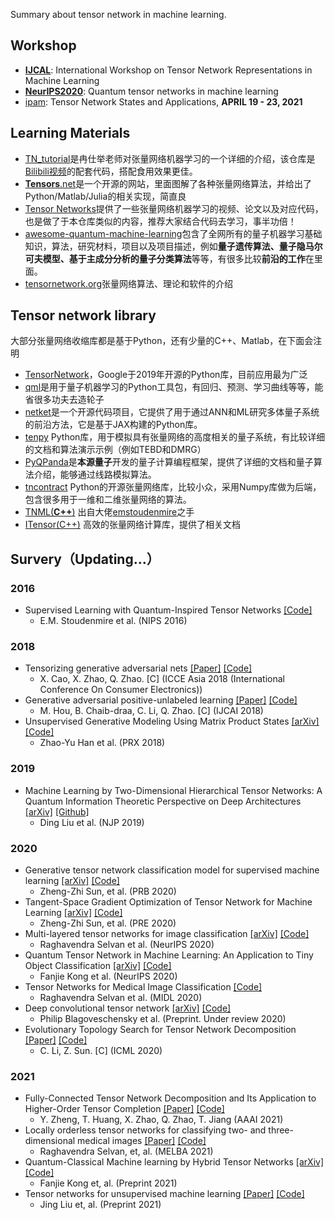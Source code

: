 Summary about tensor network in machine learning.

## Workshop

* [**IJCAL**](https://tensorworkshop.github.io/2020/index.html): International Workshop on Tensor Network Representations in Machine Learning
* [**NeurIPS2020**](https://tensorworkshop.github.io/NeurIPS2020/): Quantum tensor networks in machine learning
* [ipam](http://ipam.ucla.edu/wp-content/uploads/2019/09/TMWS2-Poster.pdf): Tensor Network States and Applications, **APRIL 19 - 23, 2021**

## Learning Materials

* [TN_tutorial](https://github.com/ranshiju/TN_tutorial)是冉仕举老师对张量网络机器学习的一个详细的介绍，该仓库是[Bilibili视频](https://www.bilibili.com/video/BV17z411i7yM?p=1)的配套代码，搭配食用效果更佳。
* [**Tensors**.net](https://www.tensors.net/)是一个开源的网站，里面图解了各种张量网络算法，并给出了Python/Matlab/Julia的相关实现，简直良
* [Tensor Networks](https://paperswithcode.com/task/tensor-networks)提供了一些张量网络机器学习的视频、论文以及对应代码，也是做了于本仓库类似的内容，推荐大家结合代码去学习，事半功倍！
* [awesome-quantum-machine-learning](https://github.com/krishnakumarsekar/awesome-quantum-machine-learning)包含了全网所有的量子机器学习基础知识，算法，研究材料，项目以及项目描述，例如**量子遗传算法、量子隐马尔可夫模型、基于主成分分析的量子分类算法**等等，有很多比较**前沿的工作**在里面。
* [tensornetwork.org](https://tensornetwork.org/)张量网络算法、理论和软件的介绍

## **Tensor network library**

大部分张量网络收缩库都是基于Python，还有少量的C++、Matlab，在下面会注明

* [TensorNetwork](https://github.com/google/TensorNetwork)，Google于2019年开源的Python库，目前应用最为广泛
* [qml](https://github.com/qmlcode/qml)是用于量子机器学习的Python工具包，有回归、预测、学习曲线等等，能省很多功夫去造轮子
* [netket](https://github.com/netket/netket)是一个开源代码项目，它提供了用于通过ANN和ML研究多体量子系统的前沿方法，它是基于JAX构建的Python库。
* [tenpy](https://github.com/tenpy/tenpy) Python库，用于模拟具有张量网络的高度相关的量子系统，有比较详细的文档和算法演示示例（例如TEBD和DMRG）
* [PyQPanda](https://github.com/OriginQ/QPanda-2)是**本源量子**开发的量子计算编程框架，提供了详细的文档和量子算法介绍，能够通过线路模拟算法。
* [tncontract](https://github.com/andrewdarmawan/tncontract) Python的开源张量网络库，比较小众，采用Numpy库做为后端，包含很多用于一维和二维张量网络的算法。
* [TNML(**C++**)](https://github.com/emstoudenmire/TNML)  出自大佬[emstoudenmire](https://github.com/emstoudenmire/TNML/commits?author=emstoudenmire)之手
* [ITensor(C++)](https://github.com/ITensor/ITensor) 高效的张量网络计算库，提供了相关文档

## Survery（Updating...）


### 2016
* Supervised Learning with Quantum-Inspired Tensor Networks [[Code]](https://github.com/emstoudenmire/TNML)
  * E.M. Stoudenmire et al. (NIPS 2016)

### 2018
* Tensorizing generative adversarial nets [[Paper]](https://ieeexplore.ieee.org/abstract/document/8552122) [[Code]](https://github.com/xwcao/TGAN)
  * X. Cao, X. Zhao, Q. Zhao. [C] (ICCE Asia 2018 (International Conference On Consumer Electronics))
* Generative adversarial positive-unlabeled learning [[Paper]](https://www.ijcai.org/proceedings/2018/0312.pdf) [[Code]](https://qibinzhao.github.io/publications/IJCAI_2018_HouMing/gen_pu_demo.zip)
  * M. Hou, B. Chaib-draa, C. Li, Q. Zhao. [C] (IJCAI 2018)
* Unsupervised Generative Modeling Using Matrix Product States [[arXiv]](https://arxiv.org/abs/1709.01662) [[Code]](https://github.com/congzlwag/UnsupGenModbyMPS) 
  * Zhao-Yu Han et al. (PRX 2018)

### 2019
* Machine Learning by Two-Dimensional Hierarchical Tensor Networks: A Quantum Information Theoretic Perspective on Deep Architectures [[arXiv]](https://arxiv.org/abs/1710.04833) [[Github]](https://github.com/dingliu0305/Tree-Tensor-Networks-in-Machine-Learning)
  * Ding Liu et al. (NJP 2019)

### 2020
* Generative tensor network classification model for supervised machine learning [[arXiv]](https://arxiv.org/abs/1903.10742) [[Code]](https://github.com/crazybigcat/GTNC)
  * Zheng-Zhi Sun, et al. (PRB 2020)
* Tangent-Space Gradient Optimization of Tensor Network for Machine Learning  [[arXiv]](https://arxiv.org/abs/2001.04029) [[Code]](https://github.com/crazybigcat/TSGO)
  * Zheng-Zhi Sun, et al. (PRE 2020)
* Multi-layered tensor networks for image classification [[arXiv]](https://arxiv.org/abs/2011.06982) [[Code]](https://github.com/raghavian/mltn)
  * Raghavendra Selvan et al. (NeurIPS 2020)
* Quantum Tensor Network in Machine Learning: An Application to Tiny Object Classification [[arXiv]](https://arxiv.org/pdf/2101.03154.pdf) [[Code]](https://github.com/timqqt/MERA_Image_Classification)
  * Fanjie Kong et al. (NeurIPS 2020)
* Tensor Networks for Medical Image Classification [[Code]](https://github.com/raghavian/loTeNet_pytorch/)
  * Raghavendra Selvan et al. (MIDL 2020) 
* Deep convolutional tensor network [[arXiv]](https://arxiv.org/abs/2005.14506) [[Code]](https://github.com/philip-bl/dctn)
  * Philip Blagoveschensky et al. (Preprint. Under review 2020)
* Evolutionary Topology Search for Tensor Network Decomposition [[Paper]](http://proceedings.mlr.press/v119/li20l/li20l.pdf) [[Code]](https://github.com/minogame/icml2020-TNGA)
  * C. Li, Z. Sun. [C] (ICML 2020)

### 2021
* Fully-Connected Tensor Network Decomposition and Its Application to Higher-Order Tensor Completion [[Paper]](https://www.aaai.org/AAAI21Papers/AAAI-4990.ZhengY.pdf) [[Code]](https://qibinzhao.github.io/publications/AAAI2021_Yu_Bang_Zheng/code_FCTN_Decomposition.zip)
  * Y. Zheng, T. Huang, X. Zhao, Q. Zhao, T. Jiang (AAAI 2021)
* Locally orderless tensor networks for classifying two- and three-dimensional medical images [[Paper]]() [[Code]](https://github.com/raghavian/LoTeNet_pytorch/)
  * Raghavendra Selvan, et, al. (MELBA 2021)
* Quantum-Classical Machine learning by Hybrid Tensor Networks [[arXiv]](https://arxiv.org/abs/2005.09428) [[Code]](https://github.com/dingliu0305/Hybrid-Tensor-Network)
  * Fanjie Kong et, al. (Preprint 2021)
* Tensor networks for unsupervised machine learning [[Paper]](https://arxiv.org/abs/2106.12974) [[Code]](https://github.com/bnuliujing/tn-for-unsup-ml)
  * Jing Liu et, al. (Preprint 2021)
